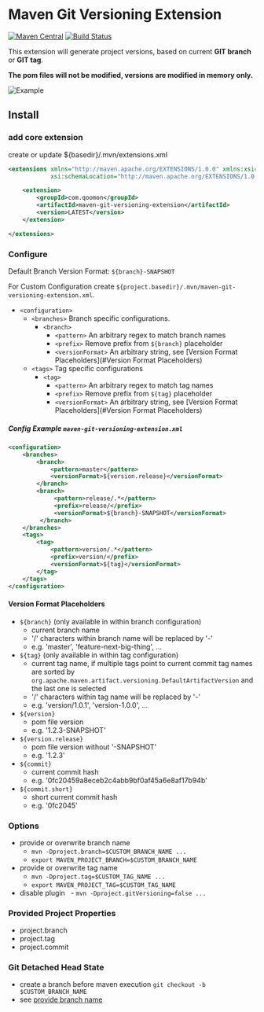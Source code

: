 # Maven Git Versioning Extension 
[![Maven Central](https://img.shields.io/maven-central/v/com.qoomon/maven-git-versioning-extension.svg)](http://search.maven.org/#search%7Cga%7C1%7Cg%3A%22com.qoomon%22%20AND%20a%3A%22maven-git-versioning-extension%22)
[![Build Status](https://travis-ci.org/qoomon/maven-git-versioning-extension.svg?branch=master)](https://travis-ci.org/qoomon/maven-git-versioning-extension)
 
This extension will generate project versions, based on current **GIT branch** or **GIT tag**.

**The pom files will not be modified, versions are modified in memory only.**

![Example](doc/MavenGitVersioningExtension.png)

## Install 

### add core extension
create or update ${basedir}/.mvn/extensions.xml
``` xml
<extensions xmlns="http://maven.apache.org/EXTENSIONS/1.0.0" xmlns:xsi="http://www.w3.org/2001/XMLSchema-instance"
            xsi:schemaLocation="http://maven.apache.org/EXTENSIONS/1.0.0 http://maven.apache.org/xsd/core-extensions-1.0.0.xsd">

    <extension>
        <groupId>com.qoomon</groupId>
        <artifactId>maven-git-versioning-extension</artifactId>
        <version>LATEST</version>
    </extension>

</extensions>
```

### Configure
Default Branch Version Format: ```${branch}-SNAPSHOT```

For Custom Configuration create ```${project.basedir}/.mvn/maven-git-versioning-extension.xml```.
* ```<configuration>```
  * ```<branches>``` Branch specific configurations.
    * ```<branch>``` 
      * ```<pattern>``` An arbitrary regex to match branch names
      * ```<prefix>``` Remove prefix from ```${branch}``` placeholder
      * ```<versionFormat>``` An arbitrary string, see [Version Format Placeholders](#Version Format Placeholders)
  * ```<tags>``` Tag specific configurations
    * ```<tag>``` 
      * ```<pattern>``` An arbitrary regex to match tag names
      * ```<prefix>``` Remove prefix from ```${tag}``` placeholder
      * ```<versionFormat>``` An arbitrary string, see [Version Format Placeholders](#Version Format Placeholders)
        
##### Config Example ```maven-git-versioning-extension.xml```
``` xml
<configuration>
    <branches>
        <branch>
            <pattern>master</pattern>
            <versionFormat>${version.release}</versionFormat>
        </branch>
        <branch>
             <pattern>release/.*</pattern>
             <prefix>release/</prefix>
             <versionFormat>${branch}-SNAPSHOT</versionFormat>
         </branch>
    </branches>
    <tags>
        <tag>
            <pattern>version/.*</pattern>
            <prefix>version/</prefix>
            <versionFormat>${tag}</versionFormat>
        </tag>
    </tags>
</configuration>
```

#### Version Format Placeholders
- ```${branch}``` (only available in within branch configuration)
  - current branch name
  - '/' characters within branch name will be replaced by '-'
  - e.g. 'master', 'feature-next-big-thing', ...
- ```${tag}``` (only available in within tag configuration)
  - current tag name, if multiple tags point to current commit tag names are sorted by ```org.apache.maven.artifact.versioning.DefaultArtifactVersion``` and the last one is selected
  - '/' characters within tag name will be replaced by '-'
  - e.g. 'version/1.0.1', 'version-1.0.0', ...
- ```${version}```
  - pom file version
  - e.g. '1.2.3-SNAPSHOT'
- ```${version.release}```
  - pom file version without '-SNAPSHOT'
  - e.g. '1.2.3'
- ```${commit}```
  - current commit hash
  - e.g. '0fc20459a8eceb2c4abb9bf0af45a6e8af17b94b'
- ```${commit.short}```
  - short current commit hash
  - e.g. '0fc2045'

### Options
- provide or overwrite branch name
    - ```mvn -Dproject.branch=$CUSTOM_BRANCH_NAME ...```
    - ```export MAVEN_PROJECT_BRANCH=$CUSTOM_BRANCH_NAME```
- provide or overwrite tag name
   - ```mvn -Dproject.tag=$CUSTOM_TAG_NAME ...```
   - ```export MAVEN_PROJECT_TAG=$CUSTOM_TAG_NAME```
- disable plugin
   - ```mvn -Dproject.gitVersioning=false ...```


### Provided Project Properties
- project.branch
- project.tag
- project.commit


### Git Detached Head State
  - create a branch before maven execution ```git checkout -b $CUSTOM_BRANCH_NAME```
  - see [provide branch name](#options)


 
